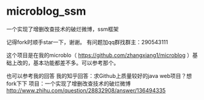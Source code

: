 # microblog_ssm
一个实现了增删改查技术的破烂微博，ssm框架

记得fork时顺手star一下，谢谢。 有问题加qq群找群主：290543111

这个项目是在我的microblo（ https://github.com/zhangxiang1/microblog ）基础上改的，基本功能都差不多。可以参考那个。

也可以参考我的回答
我的知乎回答：求Github上质量较好的java web项目？想fork下下 项目：一个实现了增删改查技术的破烂微博  
http://www.zhihu.com/question/28832908/answer/136494335
